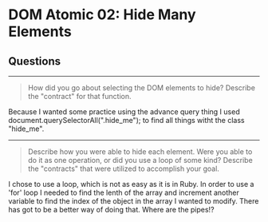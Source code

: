 # DOM Atomic 02: Hide Many Elements

## Questions

---

> How did you go about selecting the DOM elements to hide? Describe the "contract" for that function.

Because I wanted some practice using the advance query thing I used document.querySelectorAll(".hide_me"); to find all things witht the class "hide_me".

---

> Describe how you were able to hide each element. Were you able to do it as one operation, or did you use a loop of some kind? Describe the "contracts" that were utilized to accomplish your goal.

I chose to use a loop, which is not as easy as it is in Ruby. In order to use a 'for' loop I needed to find the lenth of the array and increment another variable to find the index of the object in the array I wanted to modify. There has got to be a better way of doing that. Where are the pipes!?